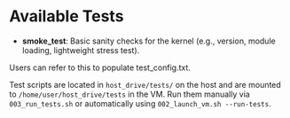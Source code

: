 # Available Tests

- **smoke_test**: Basic sanity checks for the kernel (e.g., version, module loading, lightweight stress test).

Users can refer to this to populate test_config.txt.

Test scripts are located in `host_drive/tests/` on the host and are mounted to `/home/user/host_drive/tests` in the VM. Run them manually via `003_run_tests.sh` or automatically using `002_launch_vm.sh --run-tests`.
